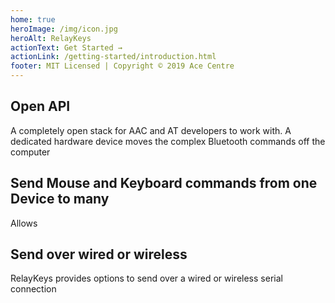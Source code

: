 ```yaml
---
home: true
heroImage: /img/icon.jpg
heroAlt: RelayKeys
actionText: Get Started →
actionLink: /getting-started/introduction.html
footer: MIT Licensed | Copyright © 2019 Ace Centre 
---
```


<div class="features">
  <div class="feature">
    <h2>Open API</h2>
    <p>A completely open stack for AAC and AT developers to work with. A dedicated hardware device moves the complex Bluetooth commands off the computer</p>
  </div>
  <div class="feature">
    <h2>Send Mouse and Keyboard commands from one Device to many</h2>
    <p>Allows </p>
  </div>
  <div class="feature">
    <h2>Send over wired or wireless</h2>
    <p>RelayKeys provides options to send over a wired or wireless serial connection</p>
  </div>
</div>

